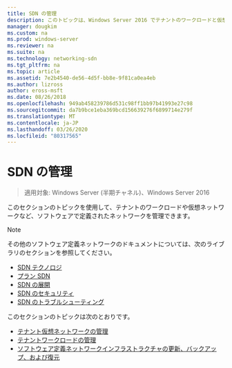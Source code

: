 ```yaml
---
title: SDN の管理
description: このトピックは、Windows Server 2016 でテナントのワークロードと仮想ネットワークを管理する方法について、ソフトウェアで定義されたネットワークガイドに含まれています。
manager: dougkim
ms.custom: na
ms.prod: windows-server
ms.reviewer: na
ms.suite: na
ms.technology: networking-sdn
ms.tgt_pltfrm: na
ms.topic: article
ms.assetid: 7e2b4540-de56-4d5f-bb8e-9f81ca0ea4eb
ms.author: lizross
author: eross-msft
ms.date: 08/26/2018
ms.openlocfilehash: 949ab458239786d531c98ff1bb97b41993e27c98
ms.sourcegitcommit: da7b9bce1eba369bcd156639276f6899714e279f
ms.translationtype: MT
ms.contentlocale: ja-JP
ms.lasthandoff: 03/26/2020
ms.locfileid: "80317565"
---
```

# <a name="manage-sdn"></a>SDN の管理

>適用対象: Windows Server (半期チャネル)、Windows Server 2016

このセクションのトピックを使用して、テナントのワークロードや仮想ネットワークなど、ソフトウェアで定義されたネットワークを管理できます。  
  
>[!NOTE]  
>その他のソフトウェア定義ネットワークのドキュメントについては、次のライブラリのセクションを参照してください。  
>- [SDN テクノロジ](../technologies/Software-Defined-Networking-Technologies.md)  
>- [プラン SDN](../plan/plan-a-software-defined-network-infrastructure.md)  
>- [SDN の展開](../deploy/Deploy-Software-Defined-Networking.md)
>- [SDN のセキュリティ](../security/sdn-security-top.md)
>- [SDN のトラブルシューティング](../troubleshoot/Troubleshoot-Software-Defined-Networking.md)  

このセクションのトピックは次のとおりです。  
  
- [テナント仮想ネットワークの管理](Manage-Tenant-Virtual-Networks.md)
- [テナントワークロードの管理](Manage-Tenant-Workloads.md)
- [ソフトウェア定義ネットワークインフラストラクチャの更新、バックアップ、および復元](Update-Backup-Restore.md)

